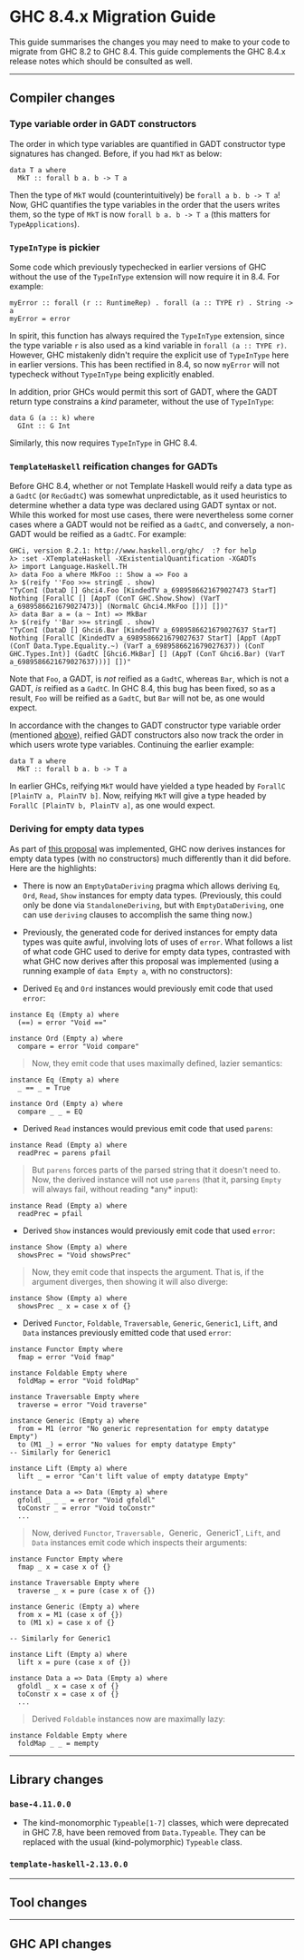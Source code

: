 


# GHC 8.4.x Migration Guide



This guide summarises the changes you may need to make to your code to migrate from GHC 8.2 to GHC 8.4. This guide complements the GHC 8.4.x release notes which should be consulted as well.


---


## Compiler changes


### Type variable order in GADT constructors



The order in which type variables are quantified in GADT constructor type signatures has changed. Before, if you had `MkT` as below:


```
data T a where
  MkT :: forall b a. b -> T a
```


Then the type of `MkT` would (counterintuitively) be `forall a b. b -> T a`! Now, GHC quantifies the type variables in the order that the users writes them, so the type of `MkT` is now `forall b a. b -> T a` (this matters for `TypeApplications`).


### `TypeInType` is pickier



Some code which previously typechecked in earlier versions of GHC without the use of the `TypeInType` extension will now require it in 8.4. For example:


```
myError :: forall (r :: RuntimeRep) . forall (a :: TYPE r) . String -> a
myError = error
```


In spirit, this function has always required the `TypeInType` extension, since the type variable `r` is also used as a kind variable in `forall (a :: TYPE r)`. However, GHC mistakenly didn't require the explicit use of `TypeInType` here in earlier versions. This has been rectified in 8.4, so now `myError` will not typecheck without `TypeInType` being explicitly enabled.



In addition, prior GHCs would permit this sort of GADT, where the GADT return type constrains a *kind* parameter, without the use of `TypeInType`:


```
data G (a :: k) where
  GInt :: G Int
```


Similarly, this now requires `TypeInType` in GHC 8.4.


### `TemplateHaskell` reification changes for GADTs



Before GHC 8.4, whether or not Template Haskell would reify a data type as a `GadtC` (or `RecGadtC`) was somewhat unpredictable, as it used heuristics to determine whether a data type was declared using GADT syntax or not. While this worked for most use cases, there were nevertheless some corner cases where a GADT would not be reified as a `GadtC`, and conversely, a non-GADT would be reified as a `GadtC`. For example:


```wiki
GHCi, version 8.2.1: http://www.haskell.org/ghc/  :? for help
λ> :set -XTemplateHaskell -XExistentialQuantification -XGADTs
λ> import Language.Haskell.TH
λ> data Foo a where MkFoo :: Show a => Foo a
λ> $(reify ''Foo >>= stringE . show)
"TyConI (DataD [] Ghci4.Foo [KindedTV a_6989586621679027473 StarT] Nothing [ForallC [] [AppT (ConT GHC.Show.Show) (VarT a_6989586621679027473)] (NormalC Ghci4.MkFoo [])] [])"
λ> data Bar a = (a ~ Int) => MkBar
λ> $(reify ''Bar >>= stringE . show)
"TyConI (DataD [] Ghci6.Bar [KindedTV a_6989586621679027637 StarT] Nothing [ForallC [KindedTV a_6989586621679027637 StarT] [AppT (AppT (ConT Data.Type.Equality.~) (VarT a_6989586621679027637)) (ConT GHC.Types.Int)] (GadtC [Ghci6.MkBar] [] (AppT (ConT Ghci6.Bar) (VarT a_6989586621679027637)))] [])"
```


Note that `Foo`, a GADT, is *not* reified as a `GadtC`, whereas `Bar`, which is not a GADT, *is* reified as a `GadtC`. In GHC 8.4, this bug has been fixed, so as a result, `Foo` will be reified as a `GadtC`, but `Bar` will not be, as one would expect.



In accordance with the changes to GADT constructor type variable order (mentioned [
above](https://ghc.haskell.org/trac/ghc/wiki/Migration/8.4#TypevariableorderinGADTconstructors)), reified GADT constructors also now track the order in which users wrote type variables. Continuing the earlier example:


```
data T a where
  MkT :: forall b a. b -> T a
```


In earlier GHCs, reifying `MkT` would have yielded a type headed by `ForallC [PlainTV a, PlainTV b]`. Now, reifying `MkT` will give a type headed by `ForallC [PlainTV b, PlainTV a]`, as one would expect.


### Deriving for empty data types



As part of [
this proposal](https://github.com/ghc-proposals/ghc-proposals/pull/63) was implemented, GHC now derives instances for empty data types (with no constructors) much differently than it did before. Here are the highlights:


- There is now an `EmptyDataDeriving` pragma which allows deriving `Eq`, `Ord`, `Read`, `Show` instances for empty data types. (Previously, this could only be done via `StandaloneDeriving`, but with `EmptyDataDeriving`, one can use `deriving` clauses to accomplish the same thing now.)

- Previously, the generated code for derived instances for empty data types was quite awful, involving lots of uses of `error`. What follows a list of what code GHC used to derive for empty data types, contrasted with what GHC now derives after this proposal was implemented (using a running example of `data Empty a`, with no constructors):

- Derived `Eq` and `Ord` instances would previously emit code that used
  `error`:

```
instance Eq (Empty a) where
  (==) = error "Void =="

instance Ord (Empty a) where
  compare = error "Void compare"
```

>
>
> Now, they emit code that uses maximally defined, lazier semantics:
>
>

```
instance Eq (Empty a) where
  _ == _ = True

instance Ord (Empty a) where
  compare _ _ = EQ
```

- Derived `Read` instances would previous emit code that used
  `parens`:

```
instance Read (Empty a) where
  readPrec = parens pfail
```

>
>
> But `parens` forces parts of the parsed string that it doesn't need to.
> Now, the derived instance will not use `parens` (that it, parsing
> `Empty` will always fail, without reading \*any\* input):
>
>

```
instance Read (Empty a) where
  readPrec = pfail
```

- Derived `Show` instances would previously emit code that used
  `error`:

```
instance Show (Empty a) where
  showsPrec = "Void showsPrec"
```

>
>
> Now, they emit code that inspects the argument. That is, if the argument
> diverges, then showing it will also diverge:
>
>

```
instance Show (Empty a) where
  showsPrec _ x = case x of {}
```

- Derived `Functor`, `Foldable`, `Traversable`, `Generic`,
  `Generic1`, `Lift`, and `Data` instances previously emitted code that
  used `error`:

```
instance Functor Empty where
  fmap = error "Void fmap"

instance Foldable Empty where
  foldMap = error "Void foldMap"

instance Traversable Empty where
  traverse = error "Void traverse"

instance Generic (Empty a) where
  from = M1 (error "No generic representation for empty datatype Empty")
  to (M1 _) = error "No values for empty datatype Empty"
-- Similarly for Generic1

instance Lift (Empty a) where
  lift _ = error "Can't lift value of empty datatype Empty"

instance Data a => Data (Empty a) where
  gfoldl _ _ _ = error "Void gfoldl"
  toConstr _ = error "Void toConstr"
  ...
```

>
>
> Now, derived `Functor`, `Traversable, `Generic`, `Generic1\`,
> `Lift`, and `Data` instances emit code which inspects their
> arguments:
>
>

```
instance Functor Empty where
  fmap _ x = case x of {}

instance Traversable Empty where
  traverse _ x = pure (case x of {})

instance Generic (Empty a) where
  from x = M1 (case x of {})
  to (M1 x) = case x of {}

-- Similarly for Generic1

instance Lift (Empty a) where
  lift x = pure (case x of {})

instance Data a => Data (Empty a) where
  gfoldl _ x = case x of {}
  toConstr x = case x of {}
  ...
```

>
>
> Derived `Foldable` instances now are maximally lazy:
>
>

```
instance Foldable Empty where
  foldMap _ _ = mempty
```

---


## Library changes


### `base-4.11.0.0`


- The kind-monomorphic `Typeable[1-7]` classes, which were deprecated in GHC 7.8, have been removed from `Data.Typeable`. They can be replaced with the usual (kind-polymorphic) `Typeable` class.

### `template-haskell-2.13.0.0`


---


## Tool changes


---


## GHC API changes


